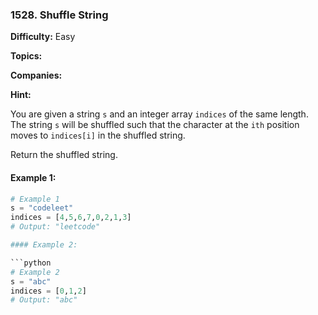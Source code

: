 ### 1528. Shuffle String

**Difficulty:** Easy

**Topics:** 

**Companies:** 

**Hint:** 

You are given a string `s` and an integer array `indices` of the same length. The string `s` will be shuffled such that the character at the `ith` position moves to `indices[i]` in the shuffled string.

Return the shuffled string.

#### Example 1:

```python
# Example 1
s = "codeleet"
indices = [4,5,6,7,0,2,1,3]
# Output: "leetcode"

#### Example 2:

```python
# Example 2
s = "abc"
indices = [0,1,2]
# Output: "abc"

